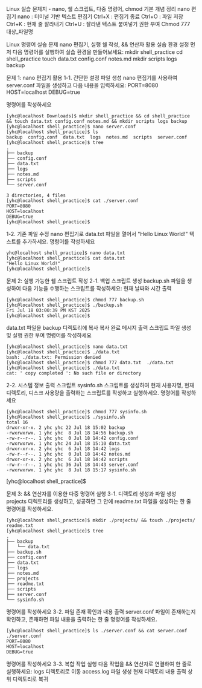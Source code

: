 Linux 실습 문제지 - nano, 쉘 스크립트, 다중 명령어, chmod
기본 개념 정리
nano 편집기
nano : 터미널 기반 텍스트 편집기
Ctrl+X : 편집기 종료
Ctrl+O : 파일 저장
Ctrl+K : 현재 줄 잘라내기
Ctrl+U : 잘라낸 텍스트 붙여넣기
권한 부여
Chmod 777 대상_파일명

Linux 명령어 실습 문제
nano 편집기, 실행 쉘 작성, && 연산자 활용
실습 환경 설정
먼저 다음 명령어를 실행하여 실습 환경을 만들어보세요:
mkdir shell_practice
cd shell_practice
touch data.txt config.conf notes.md
mkdir scripts logs backup


문제 1: nano 편집기 활용
1-1. 간단한 설정 파일 생성
nano 편집기를 사용하여 server.conf 파일을 생성하고 다음 내용을 입력하세요:
PORT=8080
HOST=localhost
DEBUG=true

명령어를 작성하세요
```
[yhc@localhost Downloads]$ mkdir shell_practice && cd shell_practice && touch data.txt config.conf notes.md && mkdir scripts logs backup                                                                         
[yhc@localhost shell_practice]$ nano server.conf 
[yhc@localhost shell_practice]$ ls 
backup  config.conf  data.txt  logs  notes.md  scripts  server.conf
[yhc@localhost shell_practice]$ tree
.
├── backup
├── config.conf
├── data.txt
├── logs
├── notes.md
├── scripts
└── server.conf

3 directories, 4 files
[yhc@localhost shell_practice]$ cat ./server.conf 
PORT=8080
HOST=localhost
DEBUG=true
[yhc@localhost shell_practice]$ 

```
1-2. 기존 파일 수정
nano 편집기로 data.txt 파일을 열어서 "Hello Linux World!" 텍스트를 추가하세요.
명령어를 작성하세요
```
yhc@localhost shell_practice]$ nano data.txt
[yhc@localhost shell_practice]$ cat data.txt 
"Hello Linux World!"
[yhc@localhost shell_practice]$ 

```
문제 2: 실행 가능한 쉘 스크립트 작성
2-1. 백업 스크립트 생성
backup.sh 파일을 생성하여 다음 기능을 수행하는 스크립트를 작성하세요:
현재 날짜와 시간 출력
```
[yhc@localhost shell_practice]$ chmod 777 backup.sh 
[yhc@localhost shell_practice]$ ./backup.sh 
Fri Jul 18 03:00:39 PM KST 2025
[yhc@localhost shell_practice]$
``` 
data.txt 파일을 backup 디렉토리에 복사
복사 완료 메시지 출력
스크립트 파일 생성 및 실행 권한 부여 명령어를 작성하세요
```
[yhc@localhost shell_practice]$ nano data.txt 
[yhc@localhost shell_practice]$ ./data.txt 
bash: ./data.txt: Permission denied
[yhc@localhost shell_practice]$ chmod 777 data.txt  ./data.txt 
[yhc@localhost shell_practice]$ ./data.txt 
cat: ' copy completed ': No such file or directory
```


2-2. 시스템 정보 출력 스크립트
sysinfo.sh 스크립트를 생성하여 현재 사용자명, 현재 디렉토리, 디스크 사용량을 출력하는 스크립트를 작성하고 실행하세요.
명령어를 작성하세요
```
[yhc@localhost shell_practice]$ chmod 777 sysinfo.sh 
[yhc@localhost shell_practice]$ ./sysinfo.sh 
total 16
drwxr-xr-x. 2 yhc yhc 22 Jul 18 15:02 backup
-rwxrwxrwx. 1 yhc yhc  8 Jul 18 14:56 backup.sh
-rw-r--r--. 1 yhc yhc  0 Jul 18 14:42 config.conf
-rwxrwxrwx. 1 yhc yhc 24 Jul 18 15:10 data.txt
drwxr-xr-x. 2 yhc yhc  6 Jul 18 14:42 logs
-rw-r--r--. 1 yhc yhc  0 Jul 18 14:42 notes.md
drwxr-xr-x. 2 yhc yhc  6 Jul 18 14:42 scripts
-rw-r--r--. 1 yhc yhc 36 Jul 18 14:43 server.conf
-rwxrwxrwx. 1 yhc yhc  8 Jul 18 15:17 sysinfo.sh
```
[yhc@localhost shell_practice]$ 

문제 3: && 연산자를 이용한 다중 명령어 실행
3-1. 디렉토리 생성과 파일 생성
projects 디렉토리를 생성하고, 성공하면 그 안에 readme.txt 파일을 생성하는 한 줄 명령어를 작성하세요.
``` 
[yhc@localhost shell_practice]$ mkdir ./projects/ && touch ./projects/ readme.txt 
[yhc@localhost shell_practice]$ tree 
.
├── backup
│   └── data.txt
├── backup.sh
├── config.conf
├── data.txt
├── logs
├── notes.md
├── projects
├── readme.txt
├── scripts
├── server.conf
└── sysinfo.sh
```
명령어를 작성하세요
3-2. 파일 존재 확인과 내용 출력
server.conf 파일이 존재하는지 확인하고, 존재하면 파일 내용을 출력하는 한 줄 명령어를 작성하세요.
```
[yhc@localhost shell_practice]$ ls ./server.conf && cat server.conf 
./server.conf
PORT=8080
HOST=localhost
DEBUG=true
```
명령어를 작성하세요
3-3. 복합 작업 실행
다음 작업을 && 연산자로 연결하여 한 줄로 실행하세요:
logs 디렉토리로 이동
access.log 파일 생성
현재 디렉토리 내용 출력
상위 디렉토리로 복귀
